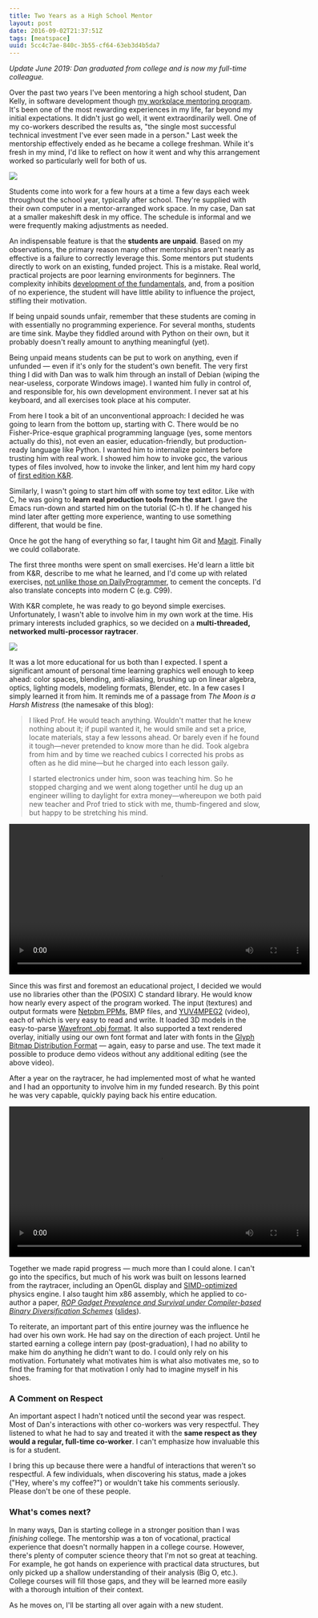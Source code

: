 ```yaml
---
title: Two Years as a High School Mentor
layout: post
date: 2016-09-02T21:37:51Z
tags: [meatspace]
uuid: 5cc4c7ae-840c-3b55-cf64-63eb3d4b5da7
---
```


*Update June 2019: Dan graduated from college and is now my full-time
colleague.*

Over the past two years I've been mentoring a high school student, Dan
Kelly, in software development though [my workplace mentoring
program][aspire]. It's been one of the most rewarding experiences in
my life, far beyond my initial expectations. It didn't just go well,
it went extraordinarily well. One of my co-workers described the
results as, "the single most successful technical investment I've ever
seen made in a person." Last week the mentorship effectively ended as
he became a college freshman. While it's fresh in my mind, I'd like to
reflect on how it went and why this arrangement worked so particularly
well for both of us.

![](/img/netray/fair.jpg)

Students come into work for a few hours at a time a few days each week
throughout the school year, typically after school. They're supplied
with their own computer in a mentor-arranged work space. In my case,
Dan sat at a smaller makeshift desk in my office. The schedule is
informal and we were frequently making adjustments as needed.

An indispensable feature is that the **students are unpaid**. Based on
my observations, the primary reason many other mentorships aren't
nearly as effective is a failure to correctly leverage this. Some
mentors put students directly to work on an existing, funded project.
This is a mistake. Real world, practical projects are poor learning
environments for beginners. The complexity inhibits [development of
the fundamentals][fund], and, from a position of no experience, the
student will have little ability to influence the project, stifling
their motivation.

If being unpaid sounds unfair, remember that these students are coming
in with essentially no programming experience. For several months,
students are time sink. Maybe they fiddled around with Python on their
own, but it probably doesn't really amount to anything meaningful
(yet).

Being unpaid means students can be put to work on anything, even if
unfunded — even if it's only for the student's own benefit. The very
first thing I did with Dan was to walk him through an install of
Debian (wiping the near-useless, corporate Windows image). I wanted
him fully in control of, and responsible for, his own development
environment. I never sat at his keyboard, and all exercises took place
at his computer.

From here I took a bit of an unconventional approach: I decided he was
going to learn from the bottom up, starting with C. There would be no
Fisher-Price-esque graphical programming language (yes, some mentors
actually do this), not even an easier, education-friendly, but
production-ready language like Python. I wanted him to internalize
pointers before trusting him with real work. I showed him how to
invoke gcc, the various types of files involved, how to invoke the
linker, and lent him my hard copy of [first edition K&R][kr].

Similarly, I wasn't going to start him off with some toy text editor.
Like with C, he was going to **learn real production tools from the
start**. I gave the Emacs run-down and started him on the tutorial
(C-h t). If he changed his mind later after getting more experience,
wanting to use something different, that would be fine.

Once he got the hang of everything so far, I taught him Git and
[Magit][magit]. Finally we could collaborate.

The first three months were spent on small exercises. He'd learn a
little bit from K&R, describe to me what he learned, and I'd come up
with related exercises, [not unlike those on DailyProgrammer][dp], to
cement the concepts. I'd also translate concepts into modern C (e.g.
C99).

With K&R complete, he was ready to go beyond simple exercises.
Unfortunately, I wasn't able to involve him in my own work at the
time. His primary interests included graphics, so we decided on a
**multi-threaded, networked multi-processor raytracer**.

![](/img/netray/netray.png)

It was a lot more educational for us both than I expected. I spent a
significant amount of personal time learning graphics well enough to
keep ahead: color spaces, blending, anti-aliasing, brushing up on
linear algebra, optics, lighting models, modeling formats, Blender,
etc. In a few cases I simply learned it from him. It reminds me of a
passage from *The Moon is a Harsh Mistress* (the namesake of this
blog):

> I liked Prof. He would teach anything. Wouldn't matter that he knew
> nothing about it; if pupil wanted it, he would smile and set a
> price, locate materials, stay a few lessons ahead. Or barely even if
> he found it tough—never pretended to know more than he did. Took
> algebra from him and by time we reached cubics I corrected his probs
> as often as he did mine—but he charged into each lesson gaily.
>
> I started electronics under him, soon was teaching him. So he
> stopped charging and we went along together until he dug up an
> engineer willing to daylight for extra money—whereupon we both paid
> new teacher and Prof tried to stick with me, thumb-fingered and
> slow, but happy to be stretching his mind.

<p>
<video width="600" controls="controls">
  <source type="video/webm" src="http://skeeto.s3.amazonaws.com/netray/bigdemo_full.webm" />
</video>
</p>

Since this was first and foremost an educational project, I decided we
would use no libraries other than the (POSIX) C standard library. He
would know how nearly every aspect of the program worked. The input
(textures) and output formats were [Netpbm PPMs][ppm], BMP files, and
[YUV4MPEG2][y4m] (video), each of which is very easy to read and
write. It loaded 3D models in the easy-to-parse [Wavefront .obj
format][obj]. It also supported a text rendered overlay, initially
using our own font format and later with fonts in the [Glyph Bitmap
Distribution Format][bdf] — again, easy to parse and use. The text
made it possible to produce demo videos without any additional editing
(see the above video).

After a year on the raytracer, he had implemented most of what he
wanted and I had an opportunity to involve him in my funded research.
By this point he was very capable, quickly paying back his entire
education.

<p>
<video width="600" controls="controls">
  <source type="video/webm" src="http://skeeto.s3.amazonaws.com/netray/bounce720.webm" />
</video>
</p>

Together we made rapid progress — much more than I could alone. I
can't go into the specifics, but much of his work was built on lessons
learned from the raytracer, including an OpenGL display and
[SIMD-optimized][simd] physics engine. I also taught him x86 assembly,
which he applied to co-author a paper, [*ROP Gadget Prevalence and
Survival under Compiler-based Binary Diversification Schemes*][paper]
([slides][slides]).

To reiterate, an important part of this entire journey was the
influence he had over his own work. He had say on the direction of
each project. Until he started earning a college intern pay
(post-graduation), I had no ability to make him do anything he didn't
want to do. I could only rely on his motivation. Fortunately what
motivates him is what also motivates me, so to find the framing for
that motivation I only had to imagine myself in his shoes.

### A Comment on Respect

An important aspect I hadn't noticed until the second year was
respect. Most of Dan's interactions with other co-workers was very
respectful. They listened to what he had to say and treated it with
the **same respect as they would a regular, full-time co-worker**. I
can't emphasize how invaluable this is for a student.

I bring this up because there were a handful of interactions that
weren't so respectful. A few individuals, when discovering his status,
made a jokes ("Hey, where's my coffee?") or wouldn't take his comments
seriously. Please don't be one of these people.

### What's comes next?

In many ways, Dan is starting college in a stronger position than I
was *finishing* college. The mentorship was a ton of vocational,
practical experience that doesn't normally happen in a college course.
However, there's plenty of computer science theory that I'm not so
great at teaching. For example, he got hands on experience with
practical data structures, but only picked up a shallow understanding
of their analysis (Big O, etc.). College courses will fill those gaps,
and they will be learned more easily with a thorough intuition of
their context.

As he moves on, I'll be starting all over again with a new student.


[aspire]: https://secwww.jhuapl.edu/stem/aspire/
[dp]: https://old.reddit.com/r/dailyprogrammer
[fund]: http://www.skorks.com/2010/04/on-the-value-of-fundamentals-in-software-development/
[kr]: https://en.wikipedia.org/wiki/The_C_Programming_Language
[ppm]: https://en.wikipedia.org/wiki/Netpbm_format
[y4m]: https://wiki.multimedia.cx/index.php?title=YUV4MPEG2
[obj]: http://www.martinreddy.net/gfx/3d/OBJ.spec
[bdf]: https://www.adobe.com/content/dam/Adobe/en/devnet/font/pdfs/5005.BDF_Spec.pdf
[simd]: /blog/2015/07/10/
[magit]: https://magit.vc/
[paper]: http://skeeto.s3.amazonaws.com/share/p15-coffman.pdf
[slides]: http://skeeto.s3.amazonaws.com/share/p15-coffman-slides.pdf
